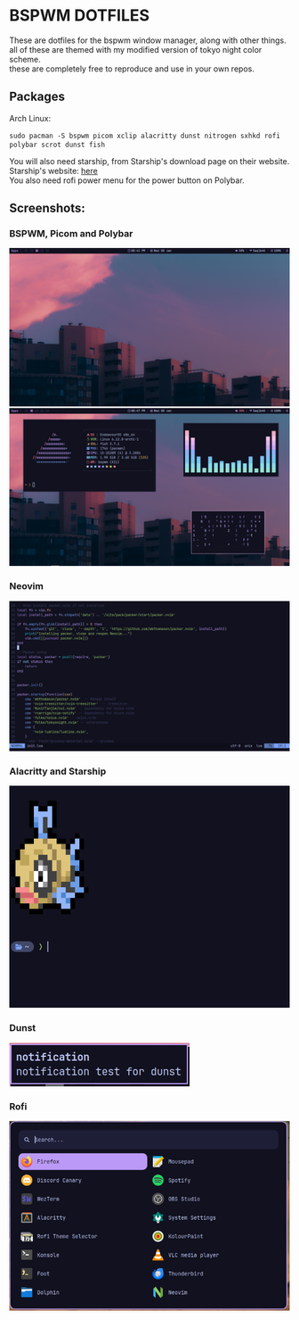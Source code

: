 # BSPWM DOTFILES
These are dotfiles for the bspwm window manager, along with other things.\
all of these are themed with my modified version of tokyo night color scheme.\
these are completely free to reproduce and use in your own repos.
## Packages
Arch Linux:
```
sudo pacman -S bspwm picom xclip alacritty dunst nitrogen sxhkd rofi polybar scrot dunst fish
```
You will also need starship, from Starship's download page on their website.\
Starship's website: [here](https://starship.rs)\
You also need rofi power menu for the power button on Polybar.
## Screenshots:
### BSPWM, Picom and Polybar

<img src="assets/bsp.png">

<img src="assets/bspwm.png">

### Neovim

<img src="assets/neovim.png">

### Alacritty and Starship

<img src="assets/alacritty1.png">

### Dunst

<img src="assets/dunst.png">

### Rofi

<img src="assets/rofi1.png">
